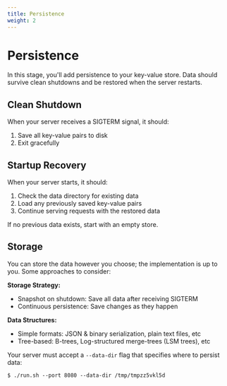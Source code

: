 ```yaml
---
title: Persistence
weight: 2
---
```


# Persistence

In this stage, you'll add persistence to your key-value store.
Data should survive clean shutdowns and be restored when the server restarts.

## Clean Shutdown

When your server receives a SIGTERM signal, it should:

1. Save all key-value pairs to disk
2. Exit gracefully

## Startup Recovery

When your server starts, it should:

1. Check the data directory for existing data
2. Load any previously saved key-value pairs
3. Continue serving requests with the restored data

If no previous data exists, start with an empty store.

## Storage

You can store the data however you choose; the implementation is up to you.
Some approaches to consider:

**Storage Strategy:**

- Snapshot on shutdown: Save all data after receiving SIGTERM
- Continuous persistence: Save changes as they happen

**Data Structures:**

- Simple formats: JSON & binary serialization, plain text files, etc
- Tree-based: B-trees, Log-structured merge-trees (LSM trees), etc

Your server must accept a `--data-dir` flag that specifies where to persist data:

```console
$ ./run.sh --port 8080 --data-dir /tmp/tmpzz5vkl5d
```

